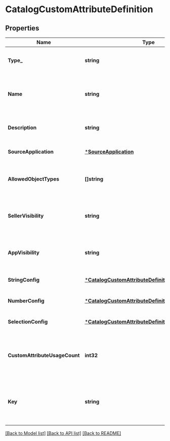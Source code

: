 # CatalogCustomAttributeDefinition

## Properties
Name | Type | Description | Notes
------------ | ------------- | ------------- | -------------
**Type_** | **string** | The type of this custom attribute. Cannot be modified after creation. Required. See [CatalogCustomAttributeDefinitionType](#type-catalogcustomattributedefinitiontype) for possible values | [default to null]
**Name** | **string** |  The name of this definition for API and seller-facing UI purposes. The name must be unique within the (merchant, application) pair. Required. May not be empty and may not exceed 255 characters. Can be modified after creation. | [default to null]
**Description** | **string** | Seller-oriented description of the meaning of this Custom Attribute, any constraints that the seller should observe, etc. May be displayed as a tooltip in Square UIs. | [optional] [default to null]
**SourceApplication** | [***SourceApplication**](SourceApplication.md) |  | [optional] [default to null]
**AllowedObjectTypes** | **[]string** | The set of Catalog Object Types that this Custom Attribute may be applied to. Currently, only &#x60;ITEM&#x60; and &#x60;ITEM_VARIATION&#x60; are allowed. At least one type must be included. See [CatalogObjectType](#type-catalogobjecttype) for possible values | [default to null]
**SellerVisibility** | **string** | The visibility of a custom attribute in seller-facing UIs (including Square Point of Sale applications and Square Dashboard). May be modified. See [CatalogCustomAttributeDefinitionSellerVisibility](#type-catalogcustomattributedefinitionsellervisibility) for possible values | [optional] [default to null]
**AppVisibility** | **string** | The visibility of a custom attribute to applications other than the application that created the attribute. See [CatalogCustomAttributeDefinitionAppVisibility](#type-catalogcustomattributedefinitionappvisibility) for possible values | [optional] [default to null]
**StringConfig** | [***CatalogCustomAttributeDefinitionStringConfig**](CatalogCustomAttributeDefinitionStringConfig.md) |  | [optional] [default to null]
**NumberConfig** | [***CatalogCustomAttributeDefinitionNumberConfig**](CatalogCustomAttributeDefinitionNumberConfig.md) |  | [optional] [default to null]
**SelectionConfig** | [***CatalogCustomAttributeDefinitionSelectionConfig**](CatalogCustomAttributeDefinitionSelectionConfig.md) |  | [optional] [default to null]
**CustomAttributeUsageCount** | **int32** | __Read-only.__ The number of custom attributes that reference this custom attribute definition. Set by the server in response to a ListCatalog request with &#x60;include_counts&#x60; set to &#x60;true&#x60;.  If the actual count is greater than 100, &#x60;custom_attribute_usage_count&#x60; will be set to &#x60;100&#x60;. | [optional] [default to null]
**Key** | **string** | The name of the desired custom attribute key that can be used to access the custom attribute value on catalog objects. Cannot be modified after the custom attribute definition has been created. Must be between 1 and 60 characters, and may only contain the characters &#x60;[a-zA-Z0-9_-]&#x60;. | [optional] [default to null]

[[Back to Model list]](../README.md#documentation-for-models) [[Back to API list]](../README.md#documentation-for-api-endpoints) [[Back to README]](../README.md)

